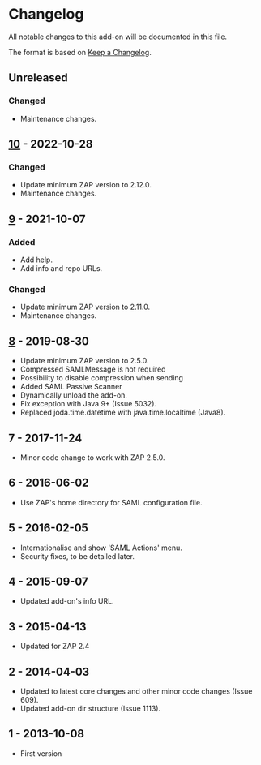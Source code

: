 # Changelog
All notable changes to this add-on will be documented in this file.

The format is based on [Keep a Changelog](https://keepachangelog.com/en/1.0.0/).

## Unreleased
### Changed
- Maintenance changes.

## [10] - 2022-10-28
### Changed
- Update minimum ZAP version to 2.12.0.
- Maintenance changes.

## [9] - 2021-10-07
### Added
- Add help.
- Add info and repo URLs.

### Changed
- Update minimum ZAP version to 2.11.0.
- Maintenance changes.

## [8] - 2019-08-30

- Update minimum ZAP version to 2.5.0.
- Compressed SAMLMessage is not required
- Possibility to disable compression when sending
- Added SAML Passive Scanner
- Dynamically unload the add-on.
- Fix exception with Java 9+ (Issue 5032).
- Replaced joda.time.datetime with java.time.localtime (Java8).

## 7 - 2017-11-24

- Minor code change to work with ZAP 2.5.0.

## 6 - 2016-06-02

- Use ZAP's home directory for SAML configuration file.

## 5 - 2016-02-05

- Internationalise and show 'SAML Actions' menu.
- Security fixes, to be detailed later.

## 4 - 2015-09-07

- Updated add-on's info URL.

## 3 - 2015-04-13

- Updated for ZAP 2.4

## 2 - 2014-04-03

- Updated to latest core changes and other minor code changes (Issue 609).
- Updated add-on dir structure (Issue 1113).

## 1 - 2013-10-08

- First version

[10]: https://github.com/zaproxy/zap-extensions/releases/saml-v10
[9]: https://github.com/zaproxy/zap-extensions/releases/saml-v9
[8]: https://github.com/zaproxy/zap-extensions/releases/saml-v8
